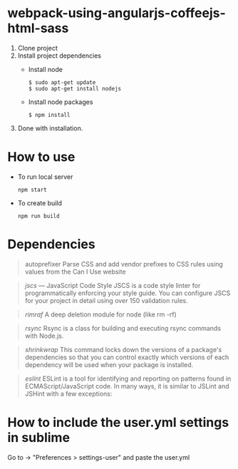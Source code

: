 # webpack-using-angularjs-coffeejs-html-sass

1. Clone project
2. Install project dependencies
   * Install node

     ```
     $ sudo apt-get update
     $ sudo apt-get install nodejs
     ```
   * Install node packages

     ```
     $ npm install
     ```
3. Done with installation.

# How to use
   * To run local server

     ```
     npm start
     ```
   * To create build

     ```
     npm run build
     ```

# Dependencies

> autoprefixer
Parse CSS and add vendor prefixes to CSS rules using values from the Can I Use website

> *jscs* — JavaScript Code Style
JSCS is a code style linter for programmatically enforcing your style guide. You can configure JSCS for your project in detail using over 150 validation rules.

> *rimraf*
A deep deletion module for node (like rm -rf)

> *rsync*
Rsync is a class for building and executing rsync commands with Node.js.


> *shrinkwrap*
This command locks down the versions of a package's dependencies so that you can control exactly which versions of each dependency will be used when your package is installed.

> *eslint*
ESLint is a tool for identifying and reporting on patterns found in ECMAScript/JavaScript code. In many ways, it is similar to JSLint and JSHint with a few exceptions:

# How to include the user.yml settings in sublime
Go to -> "Preferences > settings-user" and paste the user.yml
